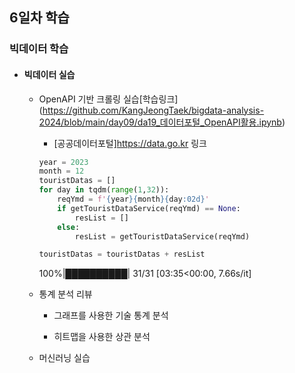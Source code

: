 ## 6일차 학습
### 빅데이터 학습

- #### 빅데이터 실습
    - OpenAPI 기반 크롤링 실습[학습링크] (https://github.com/KangJeongTaek/bigdata-analysis-2024/blob/main/day09/da19_데이터포털_OpenAPI활용.ipynb)
        - [공공데이터포털]https://data.go.kr 링크

        ```python
        year = 2023
        month = 12
        touristDatas = []
        for day in tqdm(range(1,32)):
            reqYmd = f'{year}{month}{day:02d}'
            if getTouristDataService(reqYmd) == None:
                resList = []
            else:
                resList = getTouristDataService(reqYmd)
    
        touristDatas = touristDatas + resList
        ```

        100%|██████████| 31/31 [03:35<00:00,  7.66s/it]

    - 통계 분석 리뷰
        - 그래프를 사용한 기술 통계 분석

        - 히트맵을 사용한 상관 분석

    - 머신러닝 실습
